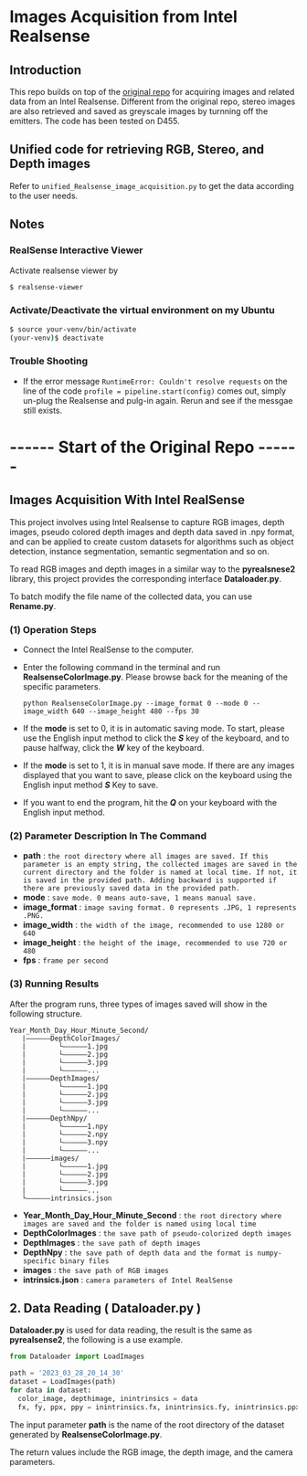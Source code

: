 # Images Acquisition from Intel Realsense

## Introduction
This repo builds on top of the [original repo](https://github.com/Incalos/Image-Capture-With-RealSense) for acquiring images and related data from an Intel Realsense. Different from the original repo, stereo images are also retrieved and saved as greyscale images by turnning off the emitters. The code has been tested on D455. 

## Unified code for retrieving RGB, Stereo, and Depth images
Refer to ``unified_Realsense_image_acquisition.py`` to get the data according to the user needs.

## Notes
### RealSense Interactive Viewer
Activate realsense viewer by
```bash
$ realsense-viewer
```

### Activate/Deactivate the virtual environment on my Ubuntu
```bash
$ source your-venv/bin/activate
(your-venv)$ deactivate
```

### Trouble Shooting
- If the error message ``RuntimeError: Couldn't resolve requests`` on the line of the code ``profile = pipeline.start(config)`` comes out, simply un-plug the Realsense and pulg-in again. Rerun and see if the messgae still exists.

# ------ Start of the Original Repo ------
## Images Acquisition With Intel RealSense

This project involves using Intel Realsense to capture RGB images, depth images, pseudo colored depth images and depth data saved in .npy format, and can be applied to create custom datasets for algorithms such as object detection, instance segmentation, semantic segmentation and so on.

To read RGB images and depth images in a similar way to the **pyrealsnese2** library, this project provides the corresponding interface **Dataloader.py**.

To batch modify the file name of the collected data, you can use **Rename.py**.

### (1) Operation Steps

* Connect the Intel RealSense to the computer.

* Enter the following command in the terminal and run **RealsenseColorImage.py**. Please browse back for the meaning of the specific parameters.

   ```shell
   python RealsenseColorImage.py --image_format 0 --mode 0 --image_width 640 --image_height 480 --fps 30
   ```

* If the **mode** is set to 0, it is in automatic saving mode. To start, please use the English input method to click the **_S_** key of the keyboard, and to pause halfway, click the **_W_** key of the keyboard.

* If the **mode** is set to 1, it is in manual save mode. If there are any images displayed that you want to save, please click on the keyboard using the English input method **_S_** Key to save.

* If you want to end the program, hit the **_Q_** on your keyboard with the English input method.

### (2) Parameter Description In The Command

* **path** : `the root directory where all images are saved. If this parameter is an empty string, the collected images are saved in the current directory and the folder is named at local time. If not, it is saved in the provided path. Adding backward is supported if there are previously saved data in the provided path.`
* **mode** : `save mode. 0 means auto-save, 1 means manual save.`
* **image_format** : `image saving format. 0 represents .JPG, 1 represents .PNG.`
* **image_width** : `the width of the image, recommended to use 1280 or 640`
* **image_height** : `the height of the image, recommended to use 720 or 480`
* **fps** : `frame per second`

### (3) Running Results

After the program runs, three types of images saved will show in the following structure.

```
Year_Month_Day_Hour_Minute_Second/
   |——————DepthColorImages/
   |        └——————1.jpg
   |        └——————2.jpg  
   |        └——————3.jpg
   |        └——————...
   |——————DepthImages/
   |        └——————1.jpg
   |        └——————2.jpg 
   |        └——————3.jpg
   |        └——————...
   |——————DepthNpy/
   |        └——————1.npy
   |        └——————2.npy 
   |        └——————3.npy
   |        └——————...
   |——————images/
   |        └——————1.jpg
   |        └——————2.jpg  
   |        └——————3.jpg
   |        └——————...
   └——————intrinsics.json
```

* **Year_Month_Day_Hour_Minute_Second** : `the root directory where images are saved and the folder is named using local time`
* **DepthColorImages** : `the save path of pseudo-colorized depth images`
* **DepthImages** : `the save path of depth images`
* **DepthNpy** : `the save path of depth data and the format is numpy-specific binary files`
* **images** : `the save path of RGB images`
* **intrinsics.json** : `camera parameters of Intel RealSense`

## 2. Data Reading ( Dataloader.py )

**Dataloader.py** is used for data reading, the result is the same as **pyrealsense2**, the following is a use example.

```python
from Dataloader import LoadImages

path = '2023_03_28_20_14_30'
dataset = LoadImages(path)
for data in dataset:
  color_image, depthimage, inintrinsics = data
  fx, fy, ppx, ppy = inintrinsics.fx, inintrinsics.fy, inintrinsics.ppx, inintrinsics.ppy
```

The input parameter **path** is the name of the root directory of the dataset generated by **RealsenseColorImage.py**. 

The return values include the RGB image, the depth image, and the camera parameters.

